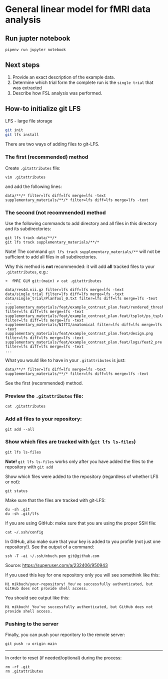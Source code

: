 # General linear model for fMRI data analysis

## Run jupter notebook

```
pipenv run jupyter notebook
```

## Next steps

 1. Provide an exact description of the example data.
 2. Determine which trial form the complete run is the `single trial` that was extracted
 3. Describe how FSL analysis was performed.
 
## How-to initialize git LFS

LFS - large file storage

```bash
git init
git lfs install
```

There are two ways of adding files to git-LFS.

### The first (recommended) method

Create `.gitattributes` file:

```
vim .gitattributes
```

and add the following lines:

```
data/**/* filter=lfs diff=lfs merge=lfs -text
supplementary_materials/**/* filter=lfs diff=lfs merge=lfs -text
```

### The second (not recommended) method

Use the following commands to add directory and all files in this directory and its subdirectories:

```
git lfs track data/**/*
git lfs track supplementary_materials/**/*
```

Note! The command `git lfs track supplementary_materials/**` will not be sufficient to add all files in all subdirectories.

Why this method is **not** recommended: it will add **all** tracked files to your `.gitattributes`, e.g.:

```
➜  fMRI GLM git:(main) ✗ cat .gitattributes

data/res4d.nii.gz filter=lfs diff=lfs merge=lfs -text
data/single_trial filter=lfs diff=lfs merge=lfs -text
data/single_trial/PlanTool_0.txt filter=lfs diff=lfs merge=lfs -text
...
supplementary_materials/feat/example_contrast_plan.feat/rendered_thresh_zstat1.png filter=lfs diff=lfs merge=lfs -text
supplementary_materials/feat/example_contrast_plan.feat/tsplot/ps_tsplot_zstat1_ev1.png filter=lfs diff=lfs merge=lfs -text
supplementary_materials/NIfTI/anatomical filter=lfs diff=lfs merge=lfs -text
supplementary_materials/feat/example_contrast_plan.feat/design.png filter=lfs diff=lfs merge=lfs -text
supplementary_materials/feat/example_contrast_plan.feat/logs/feat2_pre filter=lfs diff=lfs merge=lfs -text
...
```

What you would like to have in your `.gitattributes` is just:

```
data/**/* filter=lfs diff=lfs merge=lfs -text
supplementary_materials/**/* filter=lfs diff=lfs merge=lfs -text
```

See the first (recommended) method.

### Preview the `.gitattributes` file:

```
cat .gitattributes
```

### Add all files to your repository:
```
git add --all
```

### Show which files are tracked with (`git lfs ls-files`)

```
git lfs ls-files
```

**Note!** `git lfs ls-files` works only after you have added the files to the repository with `git add`

Show which files were added to the repository (regardless of whether LFS or not):

```
git status
```

Make sure that the files are tracked with git-LFS:

```
du -sh .git
du -sh .git/lfs
```

If you are using GitHub: make sure that you are using the proper SSH file:
```
cat ~/.ssh/config
```

In GitHub, also make sure that your key is added to you profile (not just one repository!). See the output of a command:

```
ssh -T -ai ~/.ssh/mbuch.pem git@github.com
```

Source: https://superuser.com/a/232406/950943

If you used this key for one repository only you will see somethink like this:

```
Hi mikbuch/your-repository! You've successfully authenticated, but GitHub does not provide shell access.
```

You should see output like this:

```
Hi mikbuch! You've successfully authenticated, but GitHub does not provide shell access.
```

### Pushing to the server

Finally, you can push your reporitory to the remote server:

```
git push -u origin main
```

---

In order to reset (if needed/optional) during the process:

```
rm -rf .git
rm .gitattributes
```